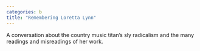 ```yaml
---
categories: b
title: "Remembering Loretta Lynn"
---
```

A conversation about the country music titan’s sly radicalism and the many readings and misreadings of her work.